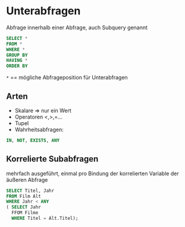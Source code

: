 # Unterabfragen
Abfrage innerhalb einer Abfrage, auch Subquery genannt  
```sql
SELECT *
FROM *
WHERE *
GROUP BY
HAVING *
ORDER BY  
```
`*` == mögliche Abfrageposition für Unterabfragen

## Arten
- Skalare => nur ein Wert
- Operatoren <,>,=...
- Tupel
- Wahrheitsabfragen:
```sql
IN, NOT, EXISTS, ANY
```

## Korrelierte Subabfragen
mehrfach ausgeführt, einmal pro Bindung der korrelierten Variable der äußeren Abfrage  
```sql
SELECT Titel, Jahr
FROM Film Alt
WHERE Jahr < ANY
( SELECT Jahr
  FFOM Filme
  WHERE Titel = Alt.Titel);
```
